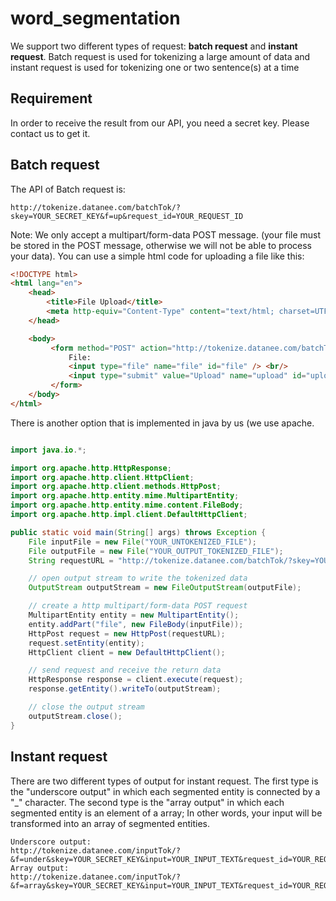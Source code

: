 # word_segmentation

We support two different types of request: **batch request** and **instant request**. Batch request is used for tokenizing a large amount of data and instant request is used for tokenizing one or two sentence(s) at a time

## Requirement

In order to receive the result from our API, you need a secret key. Please contact us to get it.

## Batch request

The API of Batch request is:
```
http://tokenize.datanee.com/batchTok/?skey=YOUR_SECRET_KEY&f=up&request_id=YOUR_REQUEST_ID
```
Note: We only accept a multipart/form-data POST message. (your file must be stored in the POST message, otherwise we will not be able to process your data). You can use a simple html code for uploading a file like this:
```html
<!DOCTYPE html>
<html lang="en">
	<head>
		<title>File Upload</title>
		<meta http-equiv="Content-Type" content="text/html; charset=UTF-8">
	</head>

	<body>
		 <form method="POST" action="http://tokenize.datanee.com/batchTok/?skey=YOUR_SECRET_KEY&f=up&request_id=YOUR_REQUEST_ID" enctype="multipart/form-data" >
			 File:
			 <input type="file" name="file" id="file" /> <br/>
			 <input type="submit" value="Upload" name="upload" id="upload" />
		 </form>
	</body>
</html>
```

There is another option that is implemented in java by us (we use apache.
```java

import java.io.*;

import org.apache.http.HttpResponse;
import org.apache.http.client.HttpClient;
import org.apache.http.client.methods.HttpPost;
import org.apache.http.entity.mime.MultipartEntity;
import org.apache.http.entity.mime.content.FileBody;
import org.apache.http.impl.client.DefaultHttpClient;

public static void main(String[] args) throws Exception {
    File inputFile = new File("YOUR_UNTOKENIZED_FILE");
    File outputFile = new File("YOUR_OUTPUT_TOKENIZED_FILE");
    String requestURL = "http://tokenize.datanee.com/batchTok/?skey=YOUR_SECRET_KEY&f=up&request_id=YOUR_REQUEST_ID";

    // open output stream to write the tokenized data
    OutputStream outputStream = new FileOutputStream(outputFile);

    // create a http multipart/form-data POST request
    MultipartEntity entity = new MultipartEntity();
    entity.addPart("file", new FileBody(inputFile));
    HttpPost request = new HttpPost(requestURL);
    request.setEntity(entity);
    HttpClient client = new DefaultHttpClient();

    // send request and receive the return data
    HttpResponse response = client.execute(request);
    response.getEntity().writeTo(outputStream);

    // close the output stream
    outputStream.close();
}
```

## Instant request

There are two different types of output for instant request. The first type is the "underscore output" in which each segmented entity is connected by a "_" character. The second type is the "array output" in which each segmented entity is an element of a array; In other words, your input will be transformed into an array of segmented entities.
```
Underscore output: 
http://tokenize.datanee.com/inputTok/?&f=under&skey=YOUR_SECRET_KEY&input=YOUR_INPUT_TEXT&request_id=YOUR_REQUEST_ID
Array output:
http://tokenize.datanee.com/inputTok/?&f=array&skey=YOUR_SECRET_KEY&input=YOUR_INPUT_TEXT&request_id=YOUR_REQUEST_ID
```
